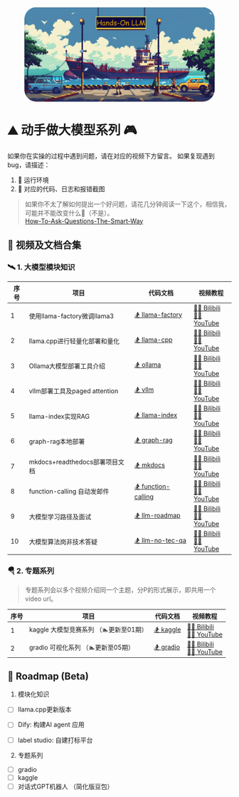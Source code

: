 <p align="center">
  <img src="assets/logo-min.png" height="380px" alt="Hands on LLMs" style="max-width:85%; height:auto;"/>
</p>

# ⛰️ 动手做大模型系列 🎮

如果你在实操的过程中遇到问题，请在对应的视频下方留言。
如果复现遇到bug，请描述：
1. 🎯 运行环境
2. 🧩 对应的代码、日志和报错截图

> 如果你不太了解如何提出一个好问题，请花几分钟阅读一下这个，相信我，可能并不能改变什么🤫（不是）。  
> [How-To-Ask-Questions-The-Smart-Way](https://github.com/ryanhanwu/How-To-Ask-Questions-The-Smart-Way/blob/main/README-zh_CN.md)

## 🎨 视频及文档合集

### 🛰️ 1. 大模型模块知识

| 序号 | 项目                           | 代码文档                        | 视频教程                                                    |
|------|--------------------------------|---------------------------------|-------------------------------------------------------------|
| 1    | 使用llama-factory微调llama3    | [🏂 llama-factory](llama-factory/README.md) | [🤾‍♀️ Bilibili](https://www.bilibili.com/video/BV1uw4m1S7Cd) <br> [🏊‍♀️ YouTube](https://youtu.be/Hpc4QQQuLWM) |
| 2    | llama.cpp进行轻量化部署和量化    | [🏂 llama-cpp](llama-cpp/README.md) | [🤾‍♀️ Bilibili](https://www.bilibili.com/video/BV1et421N7TK) <br> [🏊‍♀️ YouTube](https://youtu.be/2MYsfe0pc9A) |
| 3    | Ollama大模型部署工具介绍         | [🏂 ollama](ollama/README.md)  | [🤾‍♀️ Bilibili](https://www.bilibili.com/video/BV1Gs421u7a5/) <br> [🏊‍♀️ YouTube](https://youtu.be/yQ1q8YWacyE) |
| 4    | vllm部署工具及paged attention   | [🏂 vllm](vllm/README.md)  | [🤾‍♀️ Bilibili](https://www.bilibili.com/video/BV1R1421r7tk) <br> [🏊‍♀️ YouTube](https://youtu.be/cQWzKX9gM9Q) 
| 5    | llama-index实现RAG             | [🏂 llama-index](llama-index/README.md)  | [🤾‍♀️ Bilibili](https://www.bilibili.com/video/BV1jE421A77u) <br> [🏊‍♀️ YouTube](https://youtu.be/Q6vUx94HCDc) |
| 6    | graph-rag本地部署              | [🏂 graph-rag](graph-rag/README.md)  | [🤾‍♀️ Bilibili](https://www.bilibili.com/video/BV1rE421w7t3) <br> [🏊‍♀️ YouTube](https://youtu.be/tFLJUXsKGsc) |
| 7    | mkdocs+readthedocs部署项目文档  | [🏂 mkdocs](mkdocs/README.md)  | [🤾‍♀️ Bilibili](https://www.bilibili.com/video/BV19f421v7P9) <br> [🏊‍♀️ YouTube](https://youtu.be/FRyvV-hj65M) |
| 8    | function-calling 自动发邮件    | [🏂 function-calling](function-calling/README.md)  | [🤾‍♀️ Bilibili](https://www.bilibili.com/video/BV1eH4y1c7KQ/) <br> [🏊‍♀️ YouTube](https://youtu.be/U2tbBxtA_wQ) |
| 9    | 大模型学习路径及面试    | [🏂 llm-roadmap](docs/llm-roadmap.md)  | [🤾‍♀️ Bilibili](https://www.bilibili.com/video/BV1maW4euELX) <br> [🏊‍♀️ YouTube](https://youtu.be/-YLeUO6wwz8) |
| 10   | 大模型算法岗非技术答疑    | [🏂 llm-no-tec-qa](docs/llm-no-tec-qa.md)  | [🤾‍♀️ Bilibili](https://www.bilibili.com/video/BV1Kjx7ejE5M/) <br> [🏊‍♀️ YouTube](https://youtu.be/JrY8CL0pz68) |


### 🪂 2. 专题系列

> 专题系列会以多个视频介绍同一个主题，分P的形式展示，即共用一个video url。

| 序号 | 项目                           | 代码文档                        | 视频教程                                                    |
|------|--------------------------------|---------------------------------|-------------------------------------------------------------|
| 1    | kaggle 大模型竞赛系列  （🏊更新至01期）      | [🏂 kaggle](kaggle/getting-started.ipynb) | [🤾‍♀️ Bilibili](https://www.bilibili.com/video/BV1vVayeREVe/) <br> [🏊‍♀️ YouTube](https://youtu.be/Mz4V3zinMYI) |
| 2    | gradio 可视化系列     （🏊更新至05期）      | [🏂 gradio](gradio/README.md) | [🤾‍♀️ Bilibili](https://www.bilibili.com/video/BV1wi4aeXEM6/) <br> [🏊‍♀️ YouTube]() |


## 🛒 Roadmap (Beta)


1. 模块化知识
- [ ] llama.cpp更新版本
- [ ] Dify: 构建AI agent 应用
- [ ] label studio: 自建打标平台


2. 专题系列
- [ ] gradio 
- [ ] kaggle
- [ ] 对话式GPT机器人 （简化版豆包）
